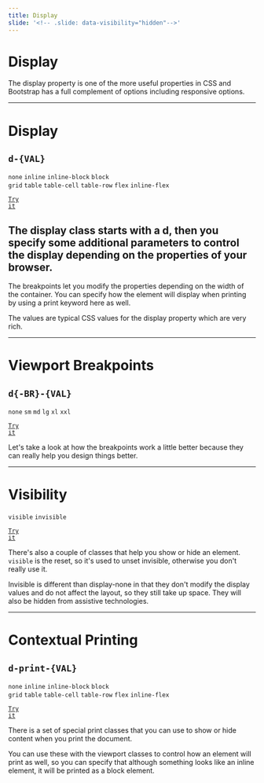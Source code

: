 ```yaml
---
title: Display
slide: '<!-- .slide: data-visibility="hidden"-->'
---
```


<!-- .slide: data-state="layout-title" class="bg-dark"-->

# Display

> >

The display property is one of the more useful properties in CSS and Bootstrap has a full complement of options including responsive options.

---

<!-- .slide: data-state="layout-code-list" -->

# Display

## `d-{VAL}`

`none` `inline` `inline-block` `block`<br>
`grid` `table` `table-cell` `table-row` `flex` `inline-flex`

<a href="https://codepen.io/planetoftheweb/pen/KKayQja?editors=1000" target="_blank"><code class="code-royal">Try it</code></a>

> >

## The display class starts with a d, then you specify some additional parameters to control the display depending on the properties of your browser.

The breakpoints let you modify the properties depending on the width of the container. You can specify how the element will display when printing by using a print keyword here as well.

The values are typical CSS values for the display property which are very rich.

---

<!-- .slide: data-state="layout-code-list" -->

# Viewport Breakpoints

## `d{-BR}-{VAL}`

`none` `sm` `md` `lg` `xl` `xxl`

<a href="https://codepen.io/planetoftheweb/pen/wvgPXba?editors=1000" target="_blank"><code class="code-royal">Try it</code></a>

> >

Let's take a look at how the breakpoints work a little better because they can really help you design things better.

---

<!-- .slide: data-state="layout-code-list" -->

# Visibility

`visible` `invisible`

<a href="https://codepen.io/planetoftheweb/pen/poRpjvR?editors=1000" target="_blank"><code class="code-royal">Try it</code></a>

> >

There's also a couple of classes that help you show or hide an element. `visible` is the reset, so it's used to unset invisible, otherwise you don't really use it.

Invisible is different than display-none in that they don't modify the display values and do not affect the layout, so they still take up space. They will also be hidden from assistive technologies.

---

<!-- .slide: data-state="layout-code-list" -->

# Contextual Printing

## `d-print-{VAL}`

`none` `inline` `inline-block` `block`<br>
`grid` `table` `table-cell` `table-row` `flex` `inline-flex`

<a href="https://codepen.io/planetoftheweb/pen/VwPrBZg?editors=1000" target="_blank"><code class="code-royal">Try it</code></a>

> >

There is a set of special print classes that you can use to show or hide content when you print the document.

You can use these with the viewport classes to control how an element will print as well, so you can specify that although something looks like an inline element, it will be printed as a block element.

